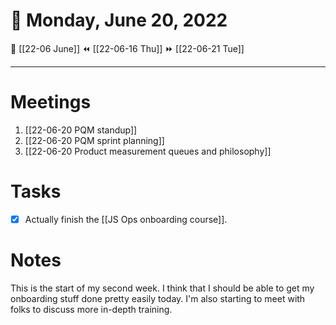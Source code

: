 # 📅  Monday, June 20, 2022
🔀 [[22-06 June]]
⏪ [[22-06-16 Thu]]
⏩ [[22-06-21 Tue]]

---
# Meetings
1. [[22-06-20 PQM standup]]
2. [[22-06-20 PQM sprint planning]]
3. [[22-06-20 Product measurement queues and philosophy]]

# Tasks
- [x] Actually finish the [[JS Ops onboarding course]]. 

# Notes
This is the start of my second week. I think that I should be able to get my onboarding stuff done pretty easily today. I'm also starting to meet with folks to discuss more in-depth training.
